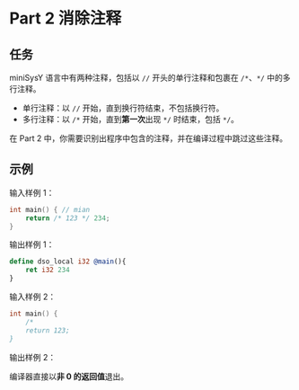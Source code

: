 # Part 2 消除注释

## 任务

miniSysY 语言中有两种注释，包括以 `//` 开头的单行注释和包裹在 `/*`、`*/` 中的多行注释。

- 单行注释：以 `//` 开始，直到换行符结束，不包括换行符。
- 多行注释：以 `/*` 开始，直到**第一次**出现 `*/` 时结束，包括 `*/`。

在 Part 2 中，你需要识别出程序中包含的注释，并在编译过程中跳过这些注释。


## 示例

输入样例 1：

```c
int main() { // mian
    return /* 123 */ 234;
}
```

输出样例 1：

```llvm
define dso_local i32 @main(){
    ret i32 234
}
```

输入样例 2：

```c
int main() {
    /*
    return 123;
}
```

输出样例 2：

编译器直接以**非 0 的返回值**退出。